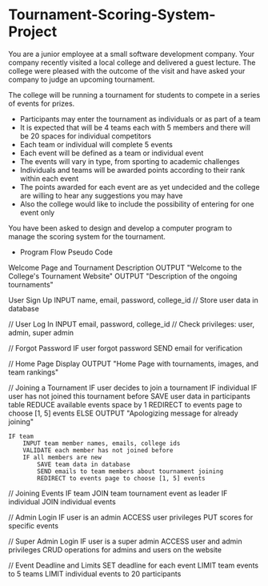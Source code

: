 # Tournament-Scoring-System-Project

You are a junior employee at a small software development company. Your company recently visited a local college and delivered a guest lecture. The college were pleased with the outcome of the visit and have asked your company to judge an upcoming tournament.

The college will be running a tournament for students to compete in a series of events for prizes. 
*	Participants may enter the tournament as individuals or as part of a team
*	It is expected that will be 4 teams each with 5 members and there will be 20 spaces for individual competitors
*	Each team or individual will complete 5 events
*	Each event will be defined as a team or individual event
*	The events will vary in type, from sporting to academic challenges
*	Individuals and teams will be awarded points according to their rank within each event
*	The points awarded for each event are as yet undecided and the college are willing to hear any suggestions you may have
*	Also the college would like to include the possibility of entering for one event only

You have been asked to design and develop a computer program to manage the scoring system for the tournament.

- Program Flow Pseudo Code

Welcome Page and Tournament Description
OUTPUT "Welcome to the College's Tournament Website"
OUTPUT "Description of the ongoing tournaments"

User Sign Up
INPUT name, email, password, college_id
// Store user data in database

// User Log In
INPUT email, password, college_id
// Check privileges: user, admin, super admin

// Forgot Password
IF user forgot password
    SEND email for verification

// Home Page Display
OUTPUT "Home Page with tournaments, images, and team rankings"

// Joining a Tournament
IF user decides to join a tournament
    IF individual
        IF user has not joined this tournament before
            SAVE user data in participants table
            REDUCE available events space by 1
            REDIRECT to events page to choose [1, 5] events
        ELSE
            OUTPUT "Apologizing message for already joining"

    IF team
        INPUT team member names, emails, college ids
        VALIDATE each member has not joined before
        IF all members are new
            SAVE team data in database
            SEND emails to team members about tournament joining
            REDIRECT to events page to choose [1, 5] events

// Joining Events
IF team
    JOIN team tournament event as leader
IF individual
    JOIN individual events

// Admin Login
IF user is an admin
    ACCESS user privileges
    PUT scores for specific events

// Super Admin Login
IF user is a super admin
    ACCESS user and admin privileges
    CRUD operations for admins and users on the website

// Event Deadline and Limits
SET deadline for each event
LIMIT team events to 5 teams
LIMIT individual events to 20 participants
